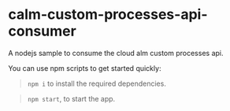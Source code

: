 # calm-custom-processes-api-consumer
A nodejs sample to consume the cloud alm custom processes api.

You can use npm scripts to get started quickly:

> `npm i` to install the required dependencies. 

> `npm start`, to start the app.
